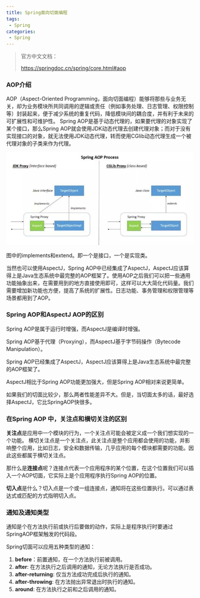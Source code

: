 ```yaml
---
title: Spring面向切面编程
tags:
 - Spring
categories: 
 - Spring
---
```




> 官方中文文档：
>
> https://springdoc.cn/spring/core.html#aop



### AOP介绍

AOP（Aspect-Oriented Programming，面向切面编程）能够将那些与业务无关，却为业务模块所共同调用的逻辑或责任（例如事务处理、日志管理、权限控制等）封装起来，便于减少系统的重复代码，降低模块间的耦合度，并有利于未来的可扩展性和可维护性。
Spring AOP是基于动态代理的，如果要代理的对象实现了某个接口，那么Spring AOP就会使用JDK动态代理去创建代理对象；而对于没有实现接口的对象，就无法使用JDK动态代理，转而使用CGlib动态代理生成一个被代理对象的子类来作为代理。

![image-20231113170949925](Spring面向切面编程.assets/image-20231113170949925.jpg)

图中的implements和extend。即一个是接口，一个是实现类。

当然也可以使用AspectJ，Spring AOP中已经集成了AspectJ，AspectJ应该算得上是Java生态系统中最完整的AOP框架了。使用AOP之后我们可以把一些通用功能抽象出来，在需要用到的地方直接使用即可，这样可以大大简化代码量。我们需要增加新功能也方便，提高了系统的扩展性。日志功能、事务管理和权限管理等场景都用到了AOP。

### Spring AOP和AspectJ AOP的区别

Spring AOP是属于运行时增强，而AspectJ是编译时增强。

Spring AOP基于代理（Proxying），而AspectJ基于字节码操作（Bytecode Manipulation）。

Spring AOP已经集成了AspectJ，AspectJ应该算得上是Java生态系统中最完整的AOP框架了。

AspectJ相比于Spring AOP功能更加强大，但是Spring AOP相对来说更简单。

如果我们的切面比较少，那么两者性能差异不大。但是，当切面太多的话，最好选择AspectJ，它比SpringAOP快很多。

### 在Spring AOP 中，关注点和横切关注的区别

**关注点**是应用中一个模块的行为，一个关注点可能会被定义成一个我们想实现的一个功能。 横切关注点是一个关注点，此关注点是整个应用都会使用的功能，并影响整个应用，比如日志，安全和数据传输，几乎应用的每个模块都需要的功能。因此这些都属于横切关注点。

那什么是**连接点**呢？连接点代表一个应用程序的某个位置，在这个位置我们可以插入一个AOP切面，它实际上是个应用程序执行Spring AOP的位置。

**切入点**是什么？切入点是一个或一组连接点，通知将在这些位置执行。可以通过表达式或匹配的方式指明切入点。

### 通知及通知类型

通知是个在方法执行前或执行后要做的动作，实际上是程序执行时要通过SpringAOP框架触发的代码段。

Spring切面可以应用五种类型的通知：

1. **before**：前置通知，在一个方法执行前被调用。
2. **after**: 在方法执行之后调用的通知，无论方法执行是否成功。
3. **after-returning**: 仅当方法成功完成后执行的通知。
4. **after-throwing**: 在方法抛出异常退出时执行的通知。
5. **around**: 在方法执行之前和之后调用的通知。